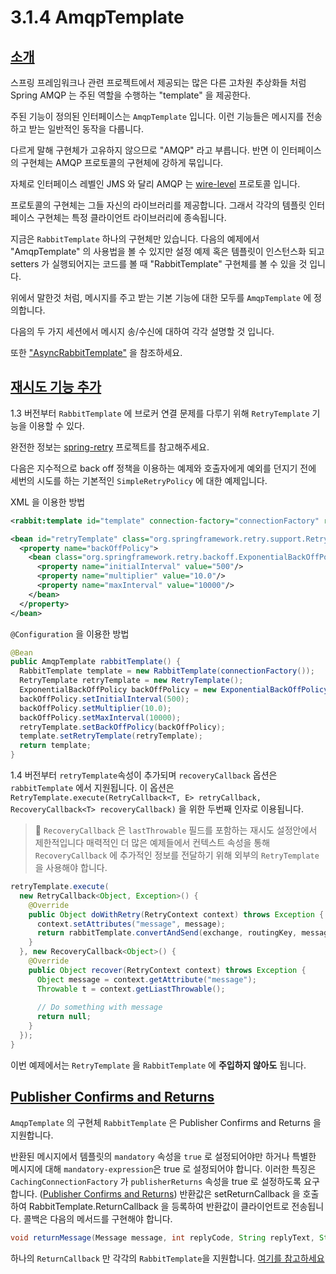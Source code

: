 # 3.1.4 AmqpTemplate

## [소개](https://docs.spring.io/spring-amqp/docs/1.6.11.RELEASE/reference/html/_reference.html#_introduction_5)

스프링 프레임워크나 관련 프로젝트에서 제공되는 많은 다른 고차원 추상화들 처럼 Spring AMQP 는 주된 역할을 수행하는 "template" 을 제공한다.

주된 기능이 정의된 인터페이스는 `AmqpTemplate` 입니다. 이런 기능들은 메시지를 전송하고 받는 일반적인 동작을 다룹니다.

다르게 말해 구현체가 고유하지 않으므로 "AMQP" 라고 부릅니다. 반면 이 인터페이스의 구현체는 AMQP 프로토콜의 구현체에 강하게 묶입니다.

자체로 인터페이스 레벨인 JMS 와 달리 AMQP 는 [wire-level](https://en.wikipedia.org/wiki/Wire_protocol) 프로토콜 입니다.

프로토콜의 구현체는 그들 자신의 라이브러리를 제공합니다. 그래서 각각의 템플릿 인터페이스 구현체는 특정 클라이언트 라이브러리에 종속됩니다.

지금은 `RabbitTemplate` 하나의 구현체만 있습니다. 다음의 예제에서 "AmqpTemplate" 의 사용법을 볼 수 있지만 설정 예제 혹은 
템플릿이 인스턴스화 되고 setters 가 실행되어지는 코드를 볼 때 "RabbitTemplate" 구현체를 볼 수 있을 것 입니다.

위에서 말한것 처럼, 메시지를 주고 받는 기본 기능에 대한 모두를 `AmqpTemplate` 에 정의합니다.

다음의 두 가지 세션에서 메시지 송/수신에 대하여 각각 설명할 것 입니다.

또한 ["AsyncRabbitTemplate"](https://docs.spring.io/spring-amqp/docs/1.6.11.RELEASE/reference/html/_reference.html#template-retry) 을 참조하세요.

## [재시도 기능 추가](https://docs.spring.io/spring-amqp/docs/1.6.11.RELEASE/reference/html/_reference.html#template-retry)

1.3 버전부터 `RabbitTemplate` 에 브로커 연결 문제를 다루기 위해 `RetryTemplate` 기능을 이용할 수 있다. 

완전한 정보는 [spring-retry](https://github.com/spring-projects/spring-retry) 프로젝트를 참고해주세요. 

다음은 지수적으로 back off 정책을 이용하는 예제와 호출자에게 예외를 던지기 전에 세번의 시도를 하는 기본적인 `SimpleRetryPolicy` 에 대한 예제입니다.

XML 을 이용한 방법
```xml
<rabbit:template id="template" connection-factory="connectionFactory" retry-template="retryTemplate">

<bean id="retryTemplate" class="org.springframework.retry.support.RetryTemplate">
  <property name="backOffPolicy">
    <bean class="org.springframework.retry.backoff.ExponentialBackOffPolicy">
      <property name="initialInterval" value="500"/>
      <property name="multiplier" value="10.0"/>
      <property name="maxInterval" value="10000"/>
    </bean>
  </property>
</bean>
```

`@Configuration` 을 이용한 방법
```java
@Bean
public AmqpTemplate rabbitTemplate() {
  RabbitTemplate template = new RabbitTemplate(connectionFactory());
  RetryTemplate retryTemplate = new RetryTemplate();
  ExponentialBackOffPolicy backOffPolicy = new ExponentialBackOffPolicy();
  backOffPolicy.setInitialInterval(500);
  backOffPolicy.setMultiplier(10.0);
  backOffPolicy.setMaxInterval(10000);
  retryTemplate.setBackOffPolicy(backOffPolicy);
  template.setRetryTemplate(retryTemplate);
  return template;
}
```

1.4 버전부터 `retryTemplate`속성이 추가되며 `recoveryCallback` 옵션은 `rabbitTemplate` 에서 지원됩니다.
이 옵션은 `RetryTemplate.execute(RetryCallback<T, E> retryCallback, RecoveryCallback<T> recoveryCallback)` 을 위한 
두번째 인자로 이용됩니다.

> :herb: `RecoveryCallback` 은 `lastThrowable` 필드를 포함하는 재시도 설정안에서 제한적입니다
> 매력적인 더 많은 예제들에서 컨텍스트 속성을 통해 `RecoveryCallback` 에 추가적인 정보를 전달하기 위해 
> 외부의 `RetryTemplate` 을 사용해야 합니다.

```java
retryTemplate.execute(
  new RetryCallback<Object, Exception>() {
    @Override
    public Object doWithRetry(RetryContext context) throws Exception {
      context.setAttributes("message", message);
      return rabbitTemplate.convertAndSend(exchange, routingKey, message);
    }
  }, new RecoveryCallback<Object>() {
    @Override
    public Object recover(RetryContext context) throws Exception {
      Object message = context.getAttribute("message");
      Throwable t = context.getLiastThrowable();
      
      // Do something with message
      return null;
    }
  });
}
```

이번 예제에서는 `RetryTemplate` 을 `RabbitTemplate` 에 **주입하지 않아도** 됩니다.

## [Publisher Confirms and Returns](https://docs.spring.io/spring-amqp/docs/1.6.11.RELEASE/reference/html/_reference.html#template-confirms)

`AmqpTemplate` 의 구현체 `RabbitTemplate` 은 Publisher Confirms and Returns 을 지원합니다.

반환된 메시지에서 템플릿의 `mandatory` 속성을 `true` 로 설정되어야만 하거나 특별한 메시지에 대해 `mandatory-expression`은 true 로 설정되어야
합니다.
이러한 특징은 `CachingConnectionFactory` 가 `publisherReturns` 속성을 true 로 설정하도록 요구합니다.
([Publisher Confirms and Returns](https://docs.spring.io/spring-amqp/docs/1.6.11.RELEASE/reference/html/_reference.html#cf-pub-conf-ret))
반환값은 setReturnCallback 을 호출하여 RabbitTemplate.ReturnCallback 을 등록하여 반환값이 클라이언트로 전송됩니다.
콜백은 다음의 메서드를 구현해야 합니다.

```java
void returnMessage(Message message, int replyCode, String replyText, String exchange, String routingKey);
```

하나의 `ReturnCallback` 만 각각의 `RabbitTemplate`을 지원합니다. [여기를 참고하세요](https://docs.spring.io/spring-amqp/docs/1.6.11.RELEASE/reference/html/_reference.html#reply-timeout)

